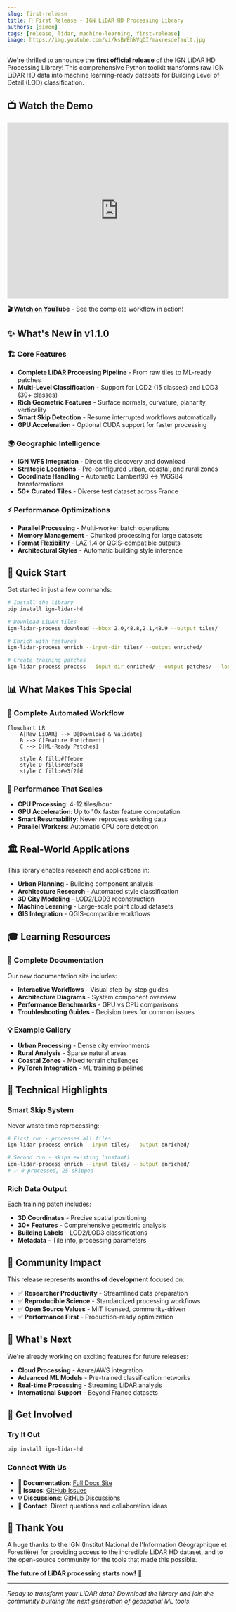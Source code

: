 ```yaml
---
slug: first-release
title: 🎉 First Release - IGN LiDAR HD Processing Library
authors: [simon]
tags: [release, lidar, machine-learning, first-release]
image: https://img.youtube.com/vi/ksBWEhkVqQI/maxresdefault.jpg
---
```


We're thrilled to announce the **first official release** of the IGN LiDAR HD Processing Library! This comprehensive Python toolkit transforms raw IGN LiDAR HD data into machine learning-ready datasets for Building Level of Detail (LOD) classification.

## 📺 Watch the Demo

<iframe 
  width="100%" 
  height="400" 
  src="https://www.youtube.com/embed/ksBWEhkVqQI" 
  title="IGN LiDAR HD Processing Demo" 
  frameborder="0" 
  allow="accelerometer; autoplay; clipboard-write; encrypted-media; gyroscope; picture-in-picture" 
  allowfullscreen>
</iframe>

**[🎬 Watch on YouTube](https://youtu.be/ksBWEhkVqQI)** - See the complete workflow in action!

<!--truncate-->

## ✨ What's New in v1.1.0

### 🏗️ **Core Features**

- **Complete LiDAR Processing Pipeline** - From raw tiles to ML-ready patches
- **Multi-Level Classification** - Support for LOD2 (15 classes) and LOD3 (30+ classes)
- **Rich Geometric Features** - Surface normals, curvature, planarity, verticality
- **Smart Skip Detection** - Resume interrupted workflows automatically
- **GPU Acceleration** - Optional CUDA support for faster processing

### 🌍 **Geographic Intelligence**

- **IGN WFS Integration** - Direct tile discovery and download
- **Strategic Locations** - Pre-configured urban, coastal, and rural zones
- **Coordinate Handling** - Automatic Lambert93 ↔ WGS84 transformations
- **50+ Curated Tiles** - Diverse test dataset across France

### ⚡ **Performance Optimizations**

- **Parallel Processing** - Multi-worker batch operations
- **Memory Management** - Chunked processing for large datasets
- **Format Flexibility** - LAZ 1.4 or QGIS-compatible outputs
- **Architectural Styles** - Automatic building style inference

## 🎯 Quick Start

Get started in just a few commands:

```bash
# Install the library
pip install ign-lidar-hd

# Download LiDAR tiles
ign-lidar-process download --bbox 2.0,48.8,2.1,48.9 --output tiles/

# Enrich with features
ign-lidar-process enrich --input-dir tiles/ --output enriched/

# Create training patches
ign-lidar-process process --input-dir enriched/ --output patches/ --lod-level LOD2
```

## 📊 What Makes This Special

### 🔄 Complete Automated Workflow

```mermaid
flowchart LR
    A[Raw LiDAR] --> B[Download & Validate]
    B --> C[Feature Enrichment]
    C --> D[ML-Ready Patches]

    style A fill:#ffebee
    style D fill:#e8f5e8
    style C fill:#e3f2fd
```

### 🚀 Performance That Scales

- **CPU Processing**: 4-12 tiles/hour
- **GPU Acceleration**: Up to 10x faster feature computation
- **Smart Resumability**: Never reprocess existing data
- **Parallel Workers**: Automatic CPU core detection

## 🏛️ Real-World Applications

This library enables research and applications in:

- **Urban Planning** - Building component analysis
- **Architecture Research** - Automated style classification
- **3D City Modeling** - LOD2/LOD3 reconstruction
- **Machine Learning** - Large-scale point cloud datasets
- **GIS Integration** - QGIS-compatible workflows

## 🎓 Learning Resources

### 📖 **Complete Documentation**

Our new documentation site includes:

- **Interactive Workflows** - Visual step-by-step guides
- **Architecture Diagrams** - System component overview
- **Performance Benchmarks** - GPU vs CPU comparisons
- **Troubleshooting Guides** - Decision trees for common issues

### 💡 **Example Gallery**

- **Urban Processing** - Dense city environments
- **Rural Analysis** - Sparse natural areas
- **Coastal Zones** - Mixed terrain challenges
- **PyTorch Integration** - ML training pipelines

## 🔧 Technical Highlights

### Smart Skip System

Never waste time reprocessing:

```bash
# First run - processes all files
ign-lidar-process enrich --input tiles/ --output enriched/

# Second run - skips existing (instant)
ign-lidar-process enrich --input tiles/ --output enriched/
# ✅ 0 processed, 25 skipped
```

### Rich Data Output

Each training patch includes:

- **3D Coordinates** - Precise spatial positioning
- **30+ Features** - Comprehensive geometric analysis
- **Building Labels** - LOD2/LOD3 classifications
- **Metadata** - Tile info, processing parameters

## 🌟 Community Impact

This release represents **months of development** focused on:

- ✅ **Researcher Productivity** - Streamlined data preparation
- ✅ **Reproducible Science** - Standardized processing workflows
- ✅ **Open Source Values** - MIT licensed, community-driven
- ✅ **Performance First** - Production-ready optimization

## 🚀 What's Next

We're already working on exciting features for future releases:

- **Cloud Processing** - Azure/AWS integration
- **Advanced ML Models** - Pre-trained classification networks
- **Real-time Processing** - Streaming LiDAR analysis
- **International Support** - Beyond France datasets

## 🤝 Get Involved

### Try It Out

```bash
pip install ign-lidar-hd
```

### Connect With Us

- **📖 Documentation**: [Full Docs Site](../docs/intro)
- **🐛 Issues**: [GitHub Issues](https://github.com/sducournau/IGN_LIDAR_HD_DATASET/issues)
- **💡 Discussions**: [GitHub Discussions](https://github.com/sducournau/IGN_LIDAR_HD_DATASET/discussions)
- **📧 Contact**: Direct questions and collaboration ideas

## 🎉 Thank You

A huge thanks to the IGN (Institut National de l'Information Géographique et Forestière) for providing access to the incredible LiDAR HD dataset, and to the open-source community for the tools that made this possible.

**The future of LiDAR processing starts now!** 🚀

---

_Ready to transform your LiDAR data? Download the library and join the community building the next generation of geospatial ML tools._

